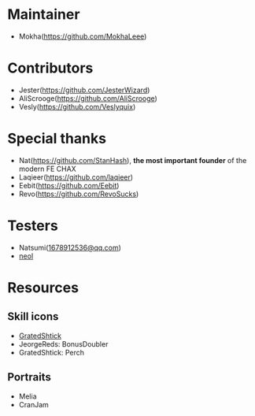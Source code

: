# Maintainer

- Mokha(https://github.com/MokhaLeee)

# Contributors

- Jester(https://github.com/JesterWizard)
- AliScrooge(https://github.com/AliScrooge)
- Vesly(https://github.com/Veslyquix)

# Special thanks

- Nat(https://github.com/StanHash), **the most important founder** of the modern FE CHAX
- Laqieer(https://github.com/laqieer)
- Eebit(https://github.com/Eebit)
- Revo(https://github.com/RevoSucks)

# Testers

- Natsumi(1678912536@qq.com)
- [neol](https://feuniverse.us/u/neol/summary)

# Resources

## Skill icons

- [GratedShtick](https://feuniverse.us/u/gratedshtick/summary)
- JeorgeReds: BonusDoubler
- GratedShtick: Perch

## Portraits
- Melia
- CranJam

